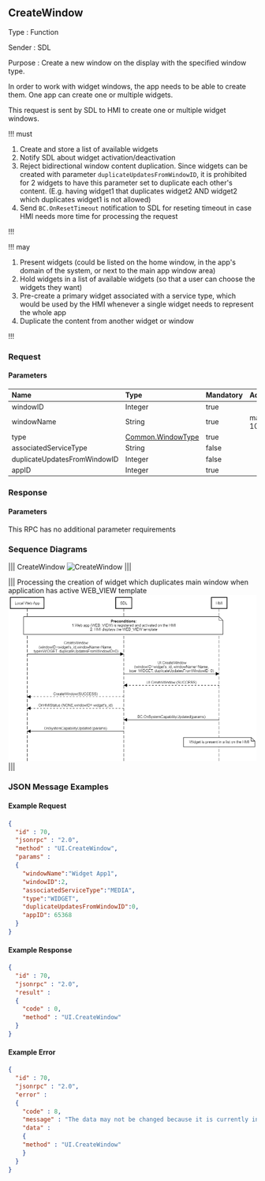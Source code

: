 ## CreateWindow

Type
: Function

Sender
: SDL

Purpose
: Create a new window on the display with the specified window type.

In order to work with widget windows, the app needs to be able to create them. One app can create one or multiple widgets.

This request is sent by SDL to HMI to create one or multiple widget windows.

!!! must
  1. Create and store a list of available widgets 
  2. Notify SDL about widget activation/deactivation
  3. Reject bidirectional window content duplication. Since widgets can be created with parameter `duplicateUpdatesFromWindowID`, it is prohibited for 2 widgets to have this parameter set to duplicate each other's content. (E.g. having widget1 that duplicates widget2 AND widget2 which duplicates widget1 is not allowed)
  4. Send `BC.OnResetTimeout` notification to SDL for reseting timeout in case HMI needs more time for processing the request

!!!

!!! may

  1. Present widgets (could be listed on the home window, in the app's domain of the system, or next to the main app window area)
  2. Hold widgets in a list of available widgets (so that a user can choose the widgets they want)
  3. Pre-create a primary widget associated with a service type, which would be used by the HMI whenever a single widget needs to represent the whole app
  4. Duplicate the content from another widget or window 

!!!

### Request

#### Parameters

|Name|Type|Mandatory|Additional|
|:---|:---|:--------|:---------|
|windowID|Integer|true||
|windowName|String|true|maxlength: 100|
|type|[Common.WindowType](../../common/enums/#windowtype)|true||
|associatedServiceType|String|false||
|duplicateUpdatesFromWindowID|Integer|false||
|appID|Integer|true||

### Response

#### Parameters

This RPC has no additional parameter requirements

### Sequence Diagrams

|||
CreateWindow
![CreateWindow](./assets/CreateWindow.png)
|||

|||
Processing the creation of widget which duplicates main window when application has active WEB_VIEW template
![CreateWindow Local Web App](./assets/CreateWindowLocalWebApp.png)
|||

### JSON Message Examples

#### Example Request

```json
{
  "id" : 70,
  "jsonrpc" : "2.0",
  "method" : "UI.CreateWindow",
  "params" :
  {
    "windowName":"Widget App1",
    "windowID":2,
    "associatedServiceType":"MEDIA",
    "type":"WIDGET",
    "duplicateUpdatesFromWindowID":0,
    "appID": 65368
  }
}
```

#### Example Response

```json
{
  "id" : 70,
  "jsonrpc" : "2.0",
  "result" :
  {
    "code" : 0,
    "method" : "UI.CreateWindow"
  }
}
```

#### Example Error

```json
{
  "id" : 70,
  "jsonrpc" : "2.0",
  "error" :
  {
    "code" : 8,
    "message" : "The data may not be changed because it is currently in use",
    "data" :
    {
    "method" : "UI.CreateWindow"
    }
  }
}
```
